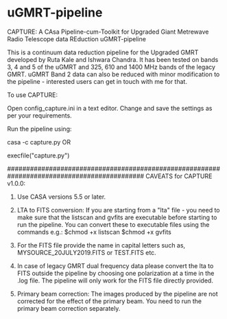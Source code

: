 # uGMRT-pipeline

CAPTURE: A CAsa Pipeline-cum-Toolkit for Upgraded Giant Metrewave Radio Telescope data REduction
uGMRT-pipeline

This is a continuum data reduction pipeline for the Upgraded GMRT developed by Ruta Kale and Ishwara Chandra. It has been tested on bands 3, 4 and 5 of the uGMRT and 325, 610 and 1400 MHz bands of the legacy GMRT. uGMRT Band 2 data can also be reduced with minor modification to the pipeline - interested users can get in touch with me for that.

To use CAPTURE:

Open config_capture.ini in a text editor. Change and save the settings as per your requirements.

Run the pipeline using:

casa -c capture.py OR

execfile("capture.py")

############################################################################################ 
CAVEATS for CAPTURE v1.0.0:
1. Use CASA versions 5.5 or later.

2. LTA to FITS conversion: If you are starting from a "lta" file - you need to make sure that the listscan and gvfits are executable before starting to run the pipeline. You can convert these to executable files using the commands e.g.: $chmod +x listscan $chmod +x gvfits

3. For the FITS file provide the name in capital letters such as, MYSOURCE_20JULY2019.FITS or TEST.FITS etc. 

4. In case of legacy GMRT dual frequency data please convert the lta to FITS outside the pipeline by choosing one polarization at a time in the .log file. The pipeline will only work for the FITS file directly provided. 

5. Primary beam correction: The images produced by the pipeline are not corrected for the effect of the primary beam. You need to run the primary beam correction separately.

